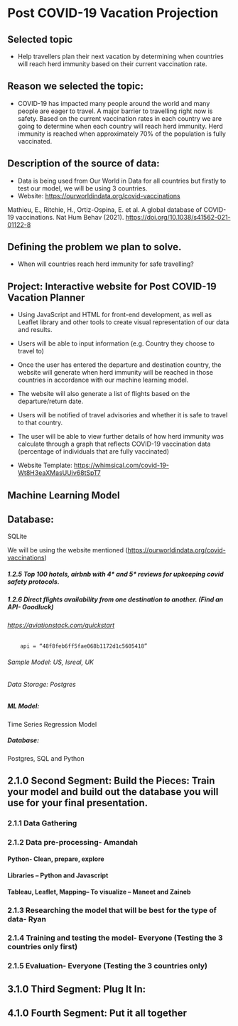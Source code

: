 # Post COVID-19 Vacation Projection 

## Selected topic

-	Help travellers plan their next vacation by determining when countries will reach herd immunity based on their current vaccination rate. 

## Reason we selected the topic: 

-	COVID-19 has impacted many people around the world and many people are eager to travel. A major barrier to travelling right now is safety. Based on the current vaccination rates in each country we are going to determine when each country will reach herd immunity. Herd immunity is reached when approximately 70% of the population is fully vaccinated. 

## Description of the source of data: 

- Data is being used from Our World in Data for all countries but firstly to test our model, we will be using 3 countries. 
- Website: https://ourworldindata.org/covid-vaccinations

Mathieu, E., Ritchie, H., Ortiz-Ospina, E. et al. A global database of COVID-19 vaccinations. Nat Hum Behav (2021). https://doi.org/10.1038/s41562-021-01122-8

## Defining the problem we plan to solve.
-	When will countries reach herd immunity for safe travelling? 

## Project: Interactive website for Post COVID-19 Vacation Planner

-	Using JavaScript and HTML for front-end development, as well as Leaflet library and other tools to create visual representation of our data and results.

-	Users will be able to input information (e.g. Country they choose to travel to)

- 	Once the user has entered the departure and destination country, the website will generate when herd immunity will be reached in those countries in accordance with our machine learning model. 

-	The website will also generate a list of flights based on the departure/return date.

-	Users will be notified of travel advisories and whether it is safe to travel to that country. 

-	The user will be able to view further details of how herd immunity was calculate through a graph that reflects COVID-19 vaccination data (percentage of individuals that are fully vaccinated)

-	Website Template: https://whimsical.com/covid-19-Wt8H3eaXMasUUiv68tSpT7 

## Machine Learning Model 
 

## Database: 
SQLite

We will be using the website mentioned (https://ourworldindata.org/covid-vaccinations) 

##### 1.2.5 Top 100 hotels, airbnb with 4* and 5* reviews for upkeeping covid safety protocols.

##### 1.2.6 Direct flights availability from one destination to another. (Find an API- Goodluck)
###### https://aviationstack.com/quickstart
        api = “48f8feb6ff5fae068b1172d1c5605418”

###### Sample Model: US, Isreal, UK 

###### Data Storage: Postgres

##### ML Model: 
Time Series Regression Model

##### Database: 
Postgres, SQL and Python 

## 2.1.0 Second Segment: Build the Pieces: Train your model and build out the database you will use for your final presentation.

### 2.1.1 Data Gathering 
### 2.1.2 Data pre-processing- Amandah
#### Python- Clean, prepare, explore
#### Libraries – Python and Javascript 
#### Tableau, Leaflet, Mapping– To visualize – Maneet and Zaineb 
### 2.1.3 Researching the model that will be best for the type of data- Ryan
### 2.1.4 Training and testing the model- Everyone (Testing the 3 countries only first)
### 2.1.5 Evaluation- Everyone (Testing the 3 countries only) 

## 3.1.0 Third Segment: Plug It In: 
## 4.1.0 Fourth Segment: Put it all together


